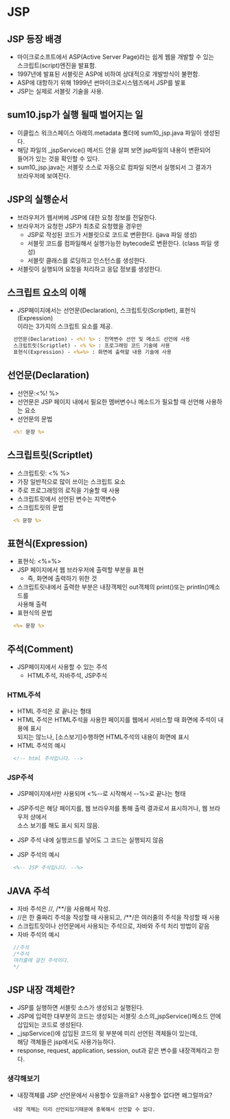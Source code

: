 JSP
====

## JSP 등장 배경

* 마이크로소프트에서 ASP(Active Server Page)라는 쉽게 웹을 개발할 수 있는  
  스크립트(script)엔진을 발표함.
* 1997년에 발표된 서블릿은 ASP에 비하여 상대적으로 개발방식이 불편함.
* ASP에 대항하기 위해 1999년 썬마이크로시스템즈에서 JSP를 발표
* JSP는 실제로 서블릿 기술을 사용.

## sum10.jsp가 실행 될때 벌어지는 일

* 이클립스 워크스페이스 아래의.metadata 폴더에 sum10_jsp.java 파일이 생성된다.
* 해당 파일의 _jspService() 메서드 안을 살펴 보면 jsp파일의 내용이 변환되어  
  들어가 있는 것을 확인할 수 있다.
* sum10_jsp.java는 서블릿 소스로 자동으로 컴파일 되면서 실행되서 그 결과가  
  브라우저에 보여진다.

## JSP의 실행순서

* 브라우저가 웹서버에 JSP에 대한 요청 정보를 전달한다.
* 브라우저가 요청한 JSP가 최초로 요청했을 경우만
  * JSP로 작성된 코드가 서블릿으로 코드로 변환한다. (java 파일 생성)
  * 서블릿 코드를 컴파일해서 실행가능한 bytecode로 변환한다. (class 파일 생성)
  * 서블릿 클래스를 로딩하고 인스턴스를 생성한다.
* 서블릿이 실행되어 요청을 처리하고 응답 정보를 생성한다.

## 스크립트 요소의 이해

* JSP페이지에서는 선언문(Declaration), 스크립트릿(Scriptlet), 표현식(Expression)  
  이라는 3가지의 스크립트 요소를 제공.

```JSP
  선언문(Declaration) - <%! %> : 전역변수 선언 및 메소드 선언에 사용
  스크립트릿(Scriptlet) - <% %> : 프로그래밍 코드 기술에 사용
  표현식(Expression) - <%=%> : 화면에 출력할 내용 기술에 사용
```

## 선언문(Declaration)

* 선언문:<%! %>
* 선언문은 JSP 페이지 내에서 필요한 멤버변수나 메소드가 필요할 때 선언해 사용하는 요소
* 선언문의 문법

```jsp
  <%! 문장 %>
```

## 스크립트릿(Scriptlet)

* 스크립트릿: <% %>
* 가장 일반적으로 많이 쓰이는 스크립트 요소
* 주로 프로그래밍의 로직을 기술할 때 사용
* 스크립트릿에서 선언된 변수는 지역변수
* 스크립트릿의 문법

```jsp  
  <% 문장 %>
```

## 표현식(Expression)

* 표현식: <%=%>
* JSP 페이지에서 웹 브라우저에 출력할 부분을 표현
  * 즉, 화면에 출력하기 위한 것
* 스크립트릿내에서 출력한 부분은 내장객체인 out객체의 print()또는 println()메소드를   
  사용해 출력
* 표현식의 문법

```jsp
  <%= 문장 %>
```

## 주석(Comment)

* JSP페이지에서 사용할 수 있는 주석
  * HTML주석, 자바주석, JSP주석

### HTML주석

* HTML 주석은 <!--로 시작해서-->로 끝나는 형태
* HTML 주석은 HTML주석을 사용한 페이지를 웹에서 서비스할 때 화면에 주석이 내용에 표시  
  되지는 않느나, [소스보기]수행하면 HTML주석의 내용이 화면에 표시
* HTML 주석의 예시

```html
  <!-- html 주석입니다. -->
```

### JSP주석

* JSP페이지에서만 사용되며 <%--로 시작해서 --%>로 끝나는 형태
* JSP주석은 해당 페이지를, 웹 브라우저를 통해 출력 결과로서 표시하거나, 웹 브라우저 상에서  
  소스 보기를 해도 표시 되지 않음.
* JSP 주석 내에 실행코드를 넣어도 그 코드는 실행되지 않음

* JSP 주석의 예시

```jsp
  <%-- JSP 주석입니다. --%>
```

## JAVA 주석

* 자바 주석은 //, /**/을 사용해서 작성.
* //은 한 줄짜리 주석을 작성할 때 사용되고, /**/은 여러줄의 주석을 작성할 때 사용
* 스크립트릿이나 선언문에서 사용되는 주석으로, 자바와 주석 처리 방법이 같음
* 자바 주석의 예시

```java
  //주석
  /*주석
  여러줄에 걸친 주석이다.
  */
```

## JSP 내장 객체란?

* JSP를 실행하면 서블릿 소스가 생성되고 실행된다.
* JSP에 입력한 대부분의 코드는 생성되는 서블릿 소스의_jspService()메소드 안에  
  삽입되는 코드로 생성된다.
* _jspService()에 삽입된 코드의 윗 부분에 미리 선언된 객체들이 있는데,  
  해당 객체들은 jsp에서도 사용가능하다.
* response, request, application, session, out과 같은 변수를 내장객체라고 한다.

### 생각해보기

* 내장객체를 JSP 선언문에서 사용할수 있을까요? 사용할수 없다면 왜그럴까요?

```
  내장 객체는 미리 선언되있기때문에 중복해서 선언할 수 없다.
```


























